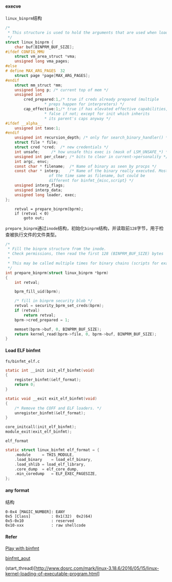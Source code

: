

#### execve

`linux_binprm`结构

```c
/*
 * This structure is used to hold the arguments that are used when loading binaries.
 */
struct linux_binprm {
	char buf[BINPRM_BUF_SIZE];
#ifdef CONFIG_MMU
	struct vm_area_struct *vma;
	unsigned long vma_pages;
#else
# define MAX_ARG_PAGES	32
	struct page *page[MAX_ARG_PAGES];
#endif
	struct mm_struct *mm;
	unsigned long p; /* current top of mem */
	unsigned int
		cred_prepared:1,/* true if creds already prepared (multiple
				 * preps happen for interpreters) */
		cap_effective:1;/* true if has elevated effective capabilities,
				 * false if not; except for init which inherits
				 * its parent's caps anyway */
#ifdef __alpha__
	unsigned int taso:1;
#endif
	unsigned int recursion_depth; /* only for search_binary_handler() */
	struct file * file;
	struct cred *cred;	/* new credentials */
	int unsafe;		/* how unsafe this exec is (mask of LSM_UNSAFE_*) */
	unsigned int per_clear;	/* bits to clear in current->personality */
	int argc, envc;
	const char * filename;	/* Name of binary as seen by procps */
	const char * interp;	/* Name of the binary really executed. Most
				   of the time same as filename, but could be
				   different for binfmt_{misc,script} */
	unsigned interp_flags;
	unsigned interp_data;
	unsigned long loader, exec;
};

```



```
	retval = prepare_binprm(bprm);
	if (retval < 0)
		goto out;
```

`prepare_binprm`通过`inode`结构，初始化`binprm`结构，并读取前`128`字节，用于检查被执行文件的文件类型。

```c
/*
 * Fill the binprm structure from the inode.
 * Check permissions, then read the first 128 (BINPRM_BUF_SIZE) bytes
 *
 * This may be called multiple times for binary chains (scripts for example).
 */
int prepare_binprm(struct linux_binprm *bprm)
{
	int retval;

	bprm_fill_uid(bprm);

	/* fill in binprm security blob */
	retval = security_bprm_set_creds(bprm);
	if (retval)
		return retval;
	bprm->cred_prepared = 1;

	memset(bprm->buf, 0, BINPRM_BUF_SIZE);
	return kernel_read(bprm->file, 0, bprm->buf, BINPRM_BUF_SIZE);
}
```











#### Load ELF binfmt

`fs/binfmt_elf.c`

```c
static int __init init_elf_binfmt(void)
{
	register_binfmt(&elf_format);
	return 0;
}

static void __exit exit_elf_binfmt(void)
{
	/* Remove the COFF and ELF loaders. */
	unregister_binfmt(&elf_format);
}

core_initcall(init_elf_binfmt);
module_exit(exit_elf_binfmt);
```

`elf_format`

```c
static struct linux_binfmt elf_format = {
	.module		= THIS_MODULE,
	.load_binary	= load_elf_binary,
	.load_shlib	= load_elf_library,
	.core_dump	= elf_core_dump,
	.min_coredump	= ELF_EXEC_PAGESIZE,
};
```







#### any format

结构

```
0-0x4 [MAGIC_NUMBER]: EANY
0x5	[Class]		    : 0x1(32)  0x2(64)
0x5-0x10			: reserved
0x10-xxx 		    : raw shellcode

```





#### Refer

[Play with binfmt](https://www.linux.it/~rubini/docs/binfmt/binfmt.html)

[binfmt_aout](https://elixir.bootlin.com/linux/v5.8.18/source/fs/binfmt_aout.c#L34)

(start_thread)[http://www.dosrc.com/mark/linux-3.18.6/2016/05/15/linux-kernel-loading-of-executable-program.html]

